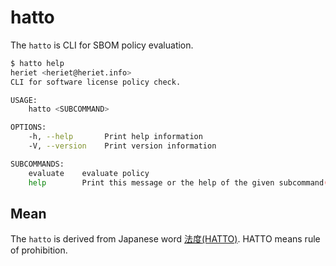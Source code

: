 # hatto

The `hatto` is CLI for SBOM policy evaluation.

```sh
$ hatto help
heriet <heriet@heriet.info>
CLI for software license policy check.

USAGE:
    hatto <SUBCOMMAND>

OPTIONS:
    -h, --help       Print help information
    -V, --version    Print version information

SUBCOMMANDS:
    evaluate    evaluate policy
    help        Print this message or the help of the given subcommand(s)
```

## Mean

The `hatto` is derived from Japanese word [法度(HATTO)](https://ja.wiktionary.org/wiki/%E6%B3%95%E5%BA%A6). HATTO means rule of prohibition.
